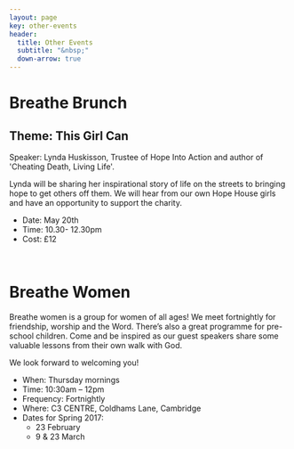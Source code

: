 ```yaml
---
layout: page
key: other-events
header:
  title: Other Events
  subtitle: "&nbsp;"
  down-arrow: true
---
```


<h1>Breathe <span class="alt-title">Brunch</span></h1>

<h2>Theme: This <span class="alt-title">Girl</span> Can</h2>

Speaker: Lynda Huskisson, Trustee of Hope Into Action and author of 'Cheating Death, Living Life'.

Lynda will be sharing her inspirational story of life on the streets to bringing hope to get others off them. 
We will hear from our own Hope House girls and have an opportunity to support the charity. 

* Date: May 20th 
* Time: 10.30- 12.30pm
* Cost: £12

&nbsp;  

<h1>Breathe <span class="alt-title">Women</span></h1>

Breathe women is a group for women of all ages!  We meet fortnightly for friendship, worship and the Word. There’s also a great programme for pre-school children. Come and be inspired as our guest speakers share some valuable lessons from their own walk with God. 

We look forward to welcoming you!

* When: Thursday mornings
* Time: 10:30am – 12pm
* Frequency: Fortnightly
* Where: C3 CENTRE, Coldhams Lane, Cambridge
* Dates for Spring 2017: 
  * 23 February
  * 9 & 23 March 
  
  
<!-- HACK! -->
<style>
@media (min-width: 993px) {
#map {
  margin-top: 50px;
}
}
</style>
